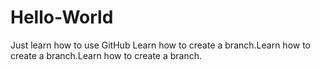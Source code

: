 # Hello-World
Just learn how to use GitHub
Learn how to create a branch.Learn how to create a branch.Learn how to create a branch.
